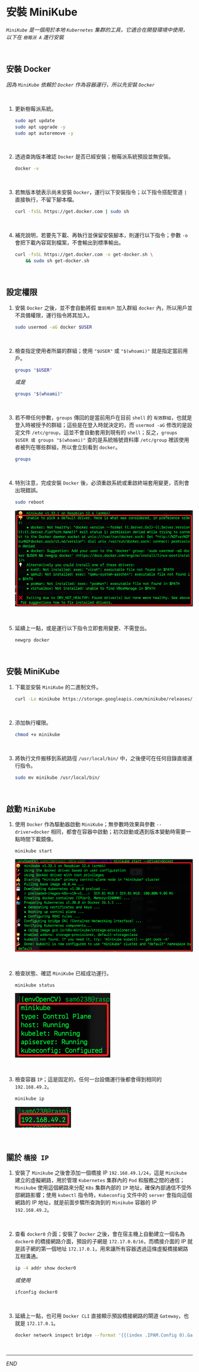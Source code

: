 # 安裝 MiniKube

_`MiniKube` 是一個用於本地 `Kubernetes` 集群的工具，它適合在開發環境中使用，以下在 `樹莓派 A` 進行安裝_

<br>

## 安裝 Docker

_因為 `MiniKube` 依賴於 `Docker` 作為容器運行，所以先安裝 `Docker`_

<br>

1. 更新樹莓派系統。

    ```bash
    sudo apt update
    sudo apt upgrade -y
    sudo apt autoremove -y
    ```

<br>

2. 透過查詢版本確認 `Docker` 是否已經安裝；樹莓派系統預設並無安裝。

    ```bash
    docker -v
    ```

<br>

3. 若無版本號表示尚未安裝 `Docker`，運行以下安裝指令；以下指令搭配管道 `|` 直接執行，不留下腳本檔。

    ```bash
    curl -fsSL https://get.docker.com | sudo sh
    ```

<br>

4. 補充說明，若要先下載、再執行並保留安裝腳本，則運行以下指令；參數 `-o` 會把下載內容寫到檔案，不會輸出到標準輸出。

    ```bash
    curl -fsSL https://get.docker.com -o get-docker.sh \
        && sudo sh get-docker.sh
    ```

<br>

## 設定權限

1. 安裝 `Docker` 之後，並不會自動將假 `當前用戶` 加入群組 `docker` 內，所以用戶並不具備權限，運行指令將其加入。

    ```bash
    sudo usermod -aG docker $USER
    ```

<br>

2. 檢查指定使用者所屬的群組；使用 `"$USER"` 或 `"$(whoami)"` 就是指定當前用戶。

    ```bash
    groups "$USER"
    ```

    _或是_

    ```bash
    groups "$(whoami)"
    ```

<br>

3. 若不帶任何參數，`groups` 傳回的是當前用戶在目前 `shell` 的 `有效群組`，也就是登入時被授予的群組；這些是在登入時就決定的，而 `usermod -aG` 修改的是設定文件 `/etc/group`，這並不會自動套用到現有的 `shell`；反之，`groups $USER 或 groups "$(whoami)"` 查的是系統帳號資料庫 `/etc/group` 裡該使用者被列在哪些群組，所以會立刻看到 `docker`。

    ```bash
    groups
    ```

<br>

4. 特別注意，完成安裝 `Docker` 後，必須重啟系統或重啟終端套用變更，否則會出現錯誤。

    ```bash
    sudo reboot
    ```

    ![](images/img_45.png)

<br>

5. 延續上一點，或是運行以下指令立即套用變更、不需登出。

    ```bash
    newgrp docker
    ```

<br>

## 安裝 MiniKube

1. 下載並安裝 `MiniKube` 的二進制文件。

    ```bash
    curl -Lo minikube https://storage.googleapis.com/minikube/releases/latest/minikube-linux-arm64
    ```

<br>

2. 添加執行權限。

    ```bash
    chmod +x minikube
    ```

<br>

3. 將執行文件搬移到系統路徑 `/usr/local/bin/` 中，之後便可在任何目錄直接運行指令。

    ```bash
    sudo mv minikube /usr/local/bin/
    ```

<br>

## 啟動 `MiniKube`

1. 使用 `Docker` 作為驅動器啟動 `MiniKube`；無參數時效果與參數 `--driver=docker` 相同，都會在容器中啟動；初次啟動或遇到版本變動時需要一點時間下載鏡像。

    ```bash
    minikube start
    ```

    ![](images/img_21.png)

<br>

2. 檢查狀態、確認 `MiniKube` 已經成功運行。

    ```bash
    minikube status
    ```

    ![](images/img_01.png)

<br>

3. 檢查容器 `IP`；這是固定的，任何一台設備運行後都會得到相同的 `192.168.49.2`。

    ```bash
    minikube ip
    ```

    ![](images/img_27.png)

<br>

## 關於 `橋接 IP`

1. 安裝了 `Minikube` 之後會添加一個橋接 IP `192.168.49.1/24`，這是 `Minikube` 建立的虛擬網路，用於管理 `Kubernetes` 集群內的 `Pod` 和服務之間的通信；`Minikube` 使用這個網路來分配 `K8s` 集群內部的 `IP` 地址，確保內部通信不受外部網路影響；使用 `kubectl` 指令時，`Kubeconfig` 文件中的 `server` 會指向這個網路的 IP 地址，就是前面步驟所查詢到的 `Minikube` 容器的 IP `192.168.49.2`。

<br>

2. 查看 `docker0` 介面；安裝了 `Docker` 之後，會在宿主機上自動建立一個名為 `docker0` 的橋接網路介面，預設的子網是 `172.17.0.0/16`，而橋接介面的 IP 就是該子網的第一個地址 `172.17.0.1`，用來讓所有容器透過這條虛擬橋接網路互相溝通。

    ```bash
    ip -4 addr show docker0
    ```

    _或使用_

    ```bash
    ifconfig docker0
    ```

<br>

3. 延續上一點，也可用 `Docker CLI` 直接顯示預設橋接網路的閘道 `Gateway`，也就是 `172.17.0.1`。

    ```bash
    docker network inspect bridge --format '{{(index .IPAM.Config 0).Gateway}}'
    ```

<br>

___

_END_